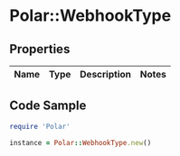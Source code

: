 # Polar::WebhookType

## Properties

Name | Type | Description | Notes
------------ | ------------- | ------------- | -------------

## Code Sample

```ruby
require 'Polar'

instance = Polar::WebhookType.new()
```


